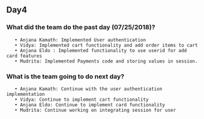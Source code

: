 ## Day4
	

###  What did the team do the past day (07/25/2018)?
       • Anjana Kamath: Implemented User authentication
       • Vidya: Implemented cart functionality and add order items to cart
       • Anjana Eldo : Implemented functionality to use userid for add card features
       • Mudrita: Implemented Payments code and storing values in session.


###  What is the team going to do next day?
       • Anjana Kamath: Continue with the user authentication implementation
       • Vidya: Continue to implement cart functionality
       • Anjana Eldo: Continue to implement card functionality
       • Mudrita: Continue working on integrating session for user

